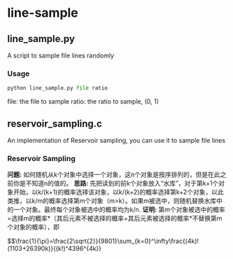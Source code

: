 # line-sample

## line_sample.py
A script to sample file lines randomly

### Usage
```python
python line_sample.py file ratio
```
file: the file to sample
ratio: the ratio to sample, (0, 1)

## reservoir_sampling.c
An implementation of Reservoir sampling, you can use it to sample file lines

### Reservoir Sampling
**问题:** 如何随机从k个对象中选择一个对象，这n个对象是按序排列的，但是在此之前你是不知道n的值的。
**思路:** 先把读到的前k个对象放入“水库”，对于第k+1个对象开始，以k/(k+1)的概率选择该对象，以k/(k+2)的概率选择第k+2个对象，以此类推，以k/m的概率选择第m个对象（m>k）。如果m被选中，则随机替换水库中的一个对象。最终每个对象被选中的概率均为k/n.
**证明:**
第m个对象被选中的概率=选择m的概率*（其后元素不被选择的概率+其后元素被选择的概率*不替换第m个对象的概率），即

$$\frac{1}{\pi}=\frac{2\sqrt{2}}{9801}\sum_{k=0}^\infty\frac{(4k)!(1103+26390k)}{(k!)^4396^{4k}}
